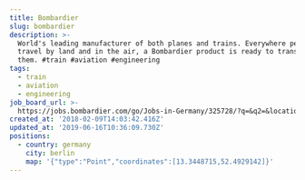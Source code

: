 ```yaml
---
title: Bombardier
slug: bombardier
description: >-
  World's leading manufacturer of both planes and trains. Everywhere people
  travel by land and in the air, a Bombardier product is ready to transport
  them. #train #aviation #engineering
tags:
  - train
  - aviation
  - engineering
job_board_url: >-
  https://jobs.bombardier.com/go/Jobs-in-Germany/325728/?q=&q2=&locationsearch=&title=&location=berlin&date=
created_at: '2018-02-09T14:03:42.416Z'
updated_at: '2019-06-16T10:36:09.730Z'
positions:
  - country: germany
    city: berlin
    map: '{"type":"Point","coordinates":[13.3448715,52.4929142]}'
---
```

